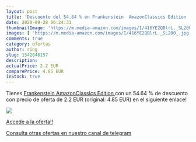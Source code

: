 ```yaml
---
layout: post
title: 'Descuento del 54.64 % en Frankenstein  AmazonClassics Edition '
date: 2020-09-28 06:24:31
thumbnailImage: 'https://m.media-amazon.com/images/I/416YE2QBlrL._SL200_.jpg'
images: [ 'https://m.media-amazon.com/images/I/416YE2QBlrL._SL200_.jpg' ]
comments: true
category: ofertas
author: ring
slug: 1542046157
description:
actualPrice: 2.2 EUR
comparePrice: 4.85 EUR
inStock: true
---
```


Tienes [Frankenstein  AmazonClassics Edition ](https://www.amazon.es/dp/1542046157/?tag=redken-21) con un 54.64 % de descuento con precio de oferta de 2.2 EUR (original: 4.85 EUR) en el siguiente enlace!

[![](https://m.media-amazon.com/images/I/416YE2QBlrL._SL200_.jpg)](https://www.amazon.es/dp/1542046157/?tag=redken-21)

[Accede a la oferta!!](https://www.amazon.es/dp/1542046157/?tag=redken-21)

[Consulta otras ofertas en nuestro canal de telegram](https://t.me/s/ofertas25)
